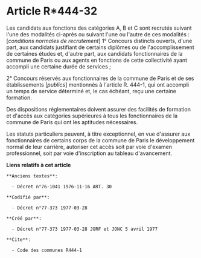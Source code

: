 # Article R*444-32

Les candidats aux fonctions des catégories A, B et C sont recrutés suivant l'une des modalités ci-après ou suivant l'une ou
l'autre de ces modalités : [*conditions normales de recrutement*]        1° Concours distincts ouverts, d'une part, aux
candidats justifiant de certains diplômes ou de l'accomplissement de certaines études et, d'autre part, aux candidats
fonctionnaires de la commune de Paris ou aux agents en fonctions de cette collectivité ayant accompli une certaine durée de
services ;

2° Concours réservés aux fonctionnaires de la commune de Paris et de ses établissements [*publics*] mentionnés à l'article R.
444-1, qui ont accompli un temps de service déterminé et, le cas échéant, reçu une certaine formation.

Des dispositions réglementaires doivent assurer des facilités de formation et d'accès aux catégories supérieures à tous les
fonctionnaires de la commune de Paris qui ont les aptitudes nécessaires.

Les statuts particuliers peuvent, à titre exceptionnel, en vue d'assurer aux fonctionnaires de certains corps de la commune
de Paris le développement normal de leur carrière, autoriser cet accès soit par voie d'examen professionnel, soit par voie
d'inscription au tableau d'avancement.

**Liens relatifs à cet article**

	**Anciens textes**:

	  - Décret n°76-1041 1976-11-16 ART. 30

	**Codifié par**:

	  - Décret n°77-373 1977-03-28

	**Créé par**:

	  - Décret n°77-373 1977-03-28 JORF et JONC 5 avril 1977

	**Cite**:

	  - Code des communes R444-1

